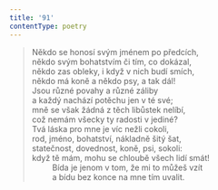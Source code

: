 ```yaml
---
title: '91'
contentType: poetry
---
```


<section>

> Někdo se honosí svým jménem po předcích,  
> někdo svým bohatstvím či tím, co dokázal,  
> někdo zas obleky, i když v nich budí smích,  
> někdo má koně a někdo psy, a tak dál!  
> Jsou různé povahy a různé záliby  
> a každý nachází potěchu jen v té své;  
> mně se však žádná z těch libůstek nelíbí,  
> což nemám všecky ty radosti v jediné?  
> Tvá láska pro mne je víc nežli cokoli,  
> rod, jméno, bohatství, nákladně šitý šat,  
> statečnost, dovednost, koně, psi, sokoli:  
> když tě mám, mohu se chloubě všech lidí smát!  
>          Bída je jenom v tom, že mi to můžeš vzít  
>          a bídu bez konce na mne tím uvalit.

</section>
